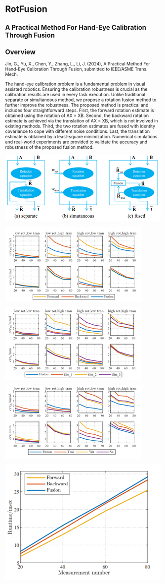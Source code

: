 # RotFusion

## A Practical Method For Hand-Eye Calibration Through Fusion

## Overview
Jin, G., Yu, X., Chen, Y., Zhang, L., Li, J. (2024), A Practical Method For Hand-Eye Calibration Through Fusion, submitted to IEEE/ASME Trans. Mech.

The hand-eye calibration problem is a fundamental problem in visual assisted robotics. Ensuring the calibration robustness is crucial as the calibration results are used in every task execution. Unlike traditional separate or simultaneous method, we propose a rotation fusion method to further improve the robustness. The proposed method is practical and includes four straightforward steps. First, the forward rotation estimate is obtained using the rotation of AX = XB. Second, the backward rotation estimate is achieved via the translation of AX = XB, which is not involved in existing methods. Third, the two rotation estimates are fused with identity covariance to cope with different noise conditions. Last, the translation estimate is obtained by a least-square minimization. Numerical simulations and real-world experiments are provided to validate the accuracy and robustness of the proposed fusion method. 


![mainFig](https://github.com/MatthewJin001/RotFusion/blob/main/figure/png1.PNG)


![mainFig](https://github.com/MatthewJin001/RotFusion/blob/main/figure/png2.png)

![mainFig](https://github.com/MatthewJin001/RotFusion/blob/main/figure/png3.png)

![mainFig](https://github.com/MatthewJin001/RotFusion/blob/main/figure/png4.png)

![mainFig](https://github.com/MatthewJin001/RotFusion/blob/main/figure/png5.png)


